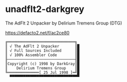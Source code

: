 # unadflt2-darkgrey

The AdFlt 2 Unpacker by Delirium Tremens Group (DTG)

https://defacto2.net/f/ac2ce80

```
╔══════════════════════════════╗
║ √ The AdFlt 2 Unpacker       ║█
║ √ Full Sources Included      ║█
║ √ 100% Assembler Code        ║█
╟──────────────────────────────╢█
║Copyright (c) 1998 by DarkGray║█
║    Delirium Tremens Group    ║█
╚══════════════[ 25 Jul 1998 ]═╝█
  ▀▀▀▀▀▀▀▀▀▀▀▀▀▀▀▀▀▀▀▀▀▀▀▀▀▀▀▀▀▀▀
  ```
